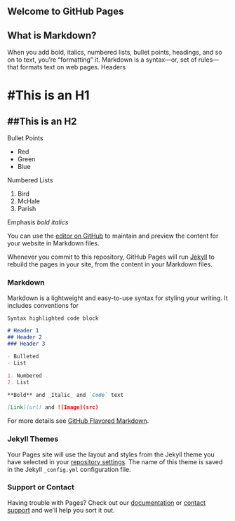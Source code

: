 ## Welcome to GitHub Pages
## What is Markdown?
When you add bold, italics, numbered lists, bullet points, headings, and so on to text, you’re “formatting” it. Markdown is a syntax—or, set of rules—that formats text on web pages.
Headers
# #This is an H1

## ##This is an H2



Bullet Points
* Red
* Green
* Blue

Numbered Lists
1. Bird
2. McHale
3. Parish

Emphasis
*bold*
_italics_

You can use the [editor on GitHub](https://github.com/Maramessa/read01/edit/master/README.md) to maintain and preview the content for your website in Markdown files.

Whenever you commit to this repository, GitHub Pages will run [Jekyll](https://jekyllrb.com/) to rebuild the pages in your site, from the content in your Markdown files.

### Markdown

Markdown is a lightweight and easy-to-use syntax for styling your writing. It includes conventions for

```markdown
Syntax highlighted code block

# Header 1
## Header 2
### Header 3

- Bulleted
- List

1. Numbered
2. List

**Bold** and _Italic_ and `Code` text

[Link](url) and ![Image](src)
```

For more details see [GitHub Flavored Markdown](https://guides.github.com/features/mastering-markdown/).

### Jekyll Themes

Your Pages site will use the layout and styles from the Jekyll theme you have selected in your [repository settings](https://github.com/Maramessa/read01/settings). The name of this theme is saved in the Jekyll `_config.yml` configuration file.

### Support or Contact

Having trouble with Pages? Check out our [documentation](https://help.github.com/categories/github-pages-basics/) or [contact support](https://github.com/contact) and we’ll help you sort it out.

